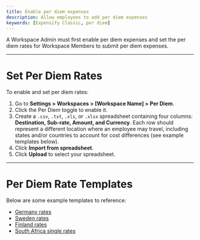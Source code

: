 ```yaml
---
title: Enable per diem expenses
description: Allow employees to add per diem expenses
keywords: [Expensify Classic, per diem]
---
```

<div id="expensify-classic" markdown="1">

A Workspace Admin must first enable per diem expenses and set the per diem rates for Workspace Members to submit per diem expenses. 

---

# Set Per Diem Rates

To enable and set per diem rates:
1. Go to **Settings > Workspaces > [Workspace Name] > Per Diem**.
2. Click the Per Diem toggle to enable it.
3. Create a `.csv`, `.txt`, `.xls`, or `.xlsx` spreadsheet containing four columns: **Destination, Sub-rate, Amount, and Currency**. Each row should represent a different location where an employee may travel, including states and/or countries to account for cost differences (see example templates below).
4. Click **Import from spreadsheet**.
5. Click **Upload** to select your spreadsheet.

---

# Per Diem Rate Templates

Below are some example templates to reference:
- [Germany rates]({{site.url}}/assets/Files/Germany-per-diem.csv)
- [Sweden rates]({{site.url}}/assets/Files/Sweden-per-diem.csv)
- [Finland rates]({{site.url}}/assets/Files/Finland-per-diem.csv)
- [South Africa single rates]({{site.url}}/assets/Files/South-Africa-per-diem.csv)

</div>
